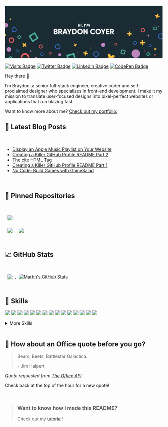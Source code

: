 [![Braydon's GitHub Banner](./assets/GitHubHeader.png)](https://braydoncoyer.dev)

[![Visits Badge](https://badges.pufler.dev/visits/braydoncoyer/braydoncoyer)](https:braydoncoyer.dev)
[![Twitter Badge](https://img.shields.io/badge/Twitter-Profile-informational?style=flat&logo=twitter&logoColor=white&color=1CA2F1)](https://twitter.com/BraydonCoyer)
[![LinkedIn Badge](https://img.shields.io/badge/LinkedIn-Profile-informational?style=flat&logo=linkedin&logoColor=white&color=0D76A8)](https://www.linkedin.com/in/braydon-coyer/)
[![CodePen Badge](https://img.shields.io/badge/CodePen-Profile-informational?style=flat&logo=codepen&logoColor=white&color=black)](https://codepen.io/braydoncoyer)

Hey there 👋

I’m Braydon, a senior full-stack engineer, creative coder and self-proclaimed designer who specializes in front-end development. I make it my mission to translate user-focused designs into pixel-perfect websites or applications that run blazing fast.

Want to know more about me? [Check out my portfolio.](https://braydoncoyer.dev/)

## 📝 Latest Blog Posts

<br>

<!-- BLOG-POST-LIST:START -->
- [Display an Apple Music Playlist on Your Website](https://blog.braydoncoyer.dev/display-an-apple-music-playlist-on-your-website)
- [Creating a Killer GitHub Profile README Part 2](https://blog.braydoncoyer.dev/creating-a-killer-github-profile-readme-part-2)
- [The cite HTML Tag](https://blog.braydoncoyer.dev/the-cite-html-tag)
- [Creating a Killer GitHub Profile README Part 1](https://blog.braydoncoyer.dev/creating-a-killer-github-profile-readme-part-1)
- [No Code: Build Games with GameSalad](https://blog.braydoncoyer.dev/no-code-build-games-with-gamesalad)
<!-- BLOG-POST-LIST:END -->

<br>

## 📌 Pinned Repositories

<br>

<a href="https://github.com/braydoncoyer/tailwindcss-v2-dark-mode-template">
  <img align="center" style="margin:1rem 0.5rem" src="https://github-readme-stats.vercel.app/api/pin/?username=braydoncoyer&repo=tailwindcss-v2-dark-mode-template&title_color=ffffff&text_color=c9cacc&icon_color=4AB197&bg_color=1A2B34" />
</a>

<br>

<a href="https://github.com/braydoncoyer/ng-limeade">
  <img align="center" style="margin:0.5rem" src="https://github-readme-stats.vercel.app/api/pin/?username=braydoncoyer&repo=ng-limeade&title_color=ffffff&text_color=c9cacc&icon_color=4AB197&bg_color=1A2B34" />
</a>

<a href="https://github.com/braydoncoyer/officeapi">
  <img align="center" style="margin:0.5rem" src="https://github-readme-stats.vercel.app/api/pin/?username=braydoncoyer&repo=officeapi&title_color=ffffff&text_color=c9cacc&icon_color=4AB197&bg_color=1A2B34" />
</a>

<br>
<br>

## &#x1f4c8; GitHub Stats

<br>

<a href="https://github.com/braydoncoyer">
  <img align="center" style="margin:0.5rem" src="https://github-readme-stats.vercel.app/api/top-langs/?username=braydoncoyer&hide=html,css&title_color=ffffff&text_color=c9cacc&icon_color=4AB197&bg_color=1A2B34" />
</a>

<a href="https://github.com/braydoncoyer">
  <img align="center" style="margin:0.5rem" src="https://github-readme-stats.vercel.app/api?username=braydoncoyer&show_icons=true&line_height=27&count_private=true&title_color=ffffff&text_color=c9cacc&icon_color=4AB097&bg_color=1A2B34" alt="Martin's GitHub Stats" />
</a>

<br>
<br>

## 💼 Skills

![](https://img.shields.io/badge/Code-Angular-informational?style=flat&logo=angular&logoColor=white&color=4AB197)
![](https://img.shields.io/badge/Code-Ionic-informational?style=flat&logo=ionic&logoColor=white&color=4AB197)
![](https://img.shields.io/badge/Code-React-informational?style=flat&logo=react&logoColor=white&color=4AB197)
![](https://img.shields.io/badge/Code-Redux-informational?style=flat&logo=Redux&logoColor=white&color=4AB197)
![](https://img.shields.io/badge/Code-Gatsby-informational?style=flat&logo=gatsby&logoColor=white&color=4AB197)
![](https://img.shields.io/badge/Code-JavaScript-informational?style=flat&logo=JavaScript&logoColor=white&color=4AB197)
![](https://img.shields.io/badge/Code-TypeScript-informational?style=flat&logo=TypeScript&logoColor=white&color=4AB197)
![](https://img.shields.io/badge/Code-GreenSock-informational?style=flat&logo=GreenSock&logoColor=white&color=4AB197)
![](https://img.shields.io/badge/Code-Java-informational?style=flat&logo=Java&logoColor=white&color=4AB197)
![](https://img.shields.io/badge/Code-SpringBoot-informational?style=flat&logo=Spring&logoColor=white&color=4AB197)
![](https://img.shields.io/badge/Code-CSharp-informational?style=flat&logo=c-sharp&logoColor=white&color=4AB197)
![](https://img.shields.io/badge/Code-.NET-informational?style=flat&logo=.net&logoColor=white&color=4AB197)
![](https://img.shields.io/badge/Code-SwiftUI-informational?style=flat&logo=swift&logoColor=white&color=4AB197)
![](https://img.shields.io/badge/Code-MongoDB-informational?style=flat&logo=MongoDB&logoColor=white&color=4AB197)
![](https://img.shields.io/badge/Code-MySQL-informational?style=flat&logo=MySQL&logoColor=white&color=4AB197)

<details>
<summary>More Skills</summary>
<br>

![](https://img.shields.io/badge/Style-CSS-informational?style=flat&logo=css3&logoColor=white&color=4AB197)
![](https://img.shields.io/badge/Style-Tailwind-informational?style=flat&logo=Tailwind-CSS&logoColor=white&color=4AB197)
![](https://img.shields.io/badge/Style-Sass-informational?style=flat&logo=Sass&logoColor=white&color=4AB197)
![](https://img.shields.io/badge/Style-Stylus-informational?style=flat&logo=Stylus&logoColor=white&color=4AB197)

<br>

![](https://img.shields.io/badge/Test-Jasmine-informational?style=flat&logo=Jasmine&logoColor=white&color=4AB197)
![](https://img.shields.io/badge/Test-Jest-informational?style=flat&logo=jest&logoColor=white&color=4AB197)
![](https://img.shields.io/badge/Test-Mocha-informational?style=flat&logo=Mocha&logoColor=white&color=4AB197)
![](https://img.shields.io/badge/Test-Cypress-informational?style=flat&logo=Cypress&logoColor=white&color=4AB197)
![](https://img.shields.io/badge/Test-Cypress-informational?style=flat&logo=Cypress&logoColor=white&color=4AB197)

<br>

![](https://img.shields.io/badge/Tools-Docker-informational?style=flat&logo=docker&logoColor=white&color=4AB197)
![](https://img.shields.io/badge/Tools-Pivotal-informational?style=flat&logo=Pivotal-Tracker&logoColor=white&color=4AB197)
![](https://img.shields.io/badge/Tools-NGINX-informational?style=flat&logo=nginx&logoColor=white&color=4AB197)
![](https://img.shields.io/badge/Tools-Netlify-informational?style=flat&logo=netlify&logoColor=white&color=4AB197)
![](https://img.shields.io/badge/Tools-Jenkins-informational?style=flat&logo=jenkins&logoColor=white&color=4AB197)
![](https://img.shields.io/badge/Tools-SonarQube-informational?style=flat&logo=SonarQube&logoColor=white&color=4AB197)
![](https://img.shields.io/badge/Tools-Actions-informational?style=flat&logo=github-actions&logoColor=white&color=4AB197)
![](https://img.shields.io/badge/Tools-NPM-informational?style=flat&logo=npm&logoColor=white&color=4AB197)
![](https://img.shields.io/badge/Tools-Postman-informational?style=flat&logo=Postman&logoColor=white&color=4AB197)
![](https://img.shields.io/badge/Tools-Photoshop-informational?style=flat&logo=Adobe-Photoshop&logoColor=white&color=4AB197)
![](https://img.shields.io/badge/Tools-Illustrator-informational?style=flat&logo=Adobe-Illustrator&logoColor=white&color=4AB197)
![](https://img.shields.io/badge/Tools-AdobeXD-informational?style=flat&logo=Adobe-XD&logoColor=white&color=4AB197)
![](https://img.shields.io/badge/Tools-GitHub-informational?style=flat&logo=GitHub&logoColor=white&color=4AB197)
![](https://img.shields.io/badge/Tools-GitLab-informational?style=flat&logo=GitLab&logoColor=white&color=4AB197)
![](https://img.shields.io/badge/Tools-Bitbucket-informational?style=flat&logo=Bitbucket&logoColor=white&color=4AB197)
![](https://img.shields.io/badge/Tools-Jira-informational?style=flat&logo=Jira-Software&logoColor=white&color=4AB197)
![](https://img.shields.io/badge/Tools-Clubhouse-informational?style=flat&logo=Clubhouse&logoColor=white&color=4AB197)

</details>

<br>

## 📣 How about an Office quote before you go?

> Bears, Beets, Battlestar Galactica.
>
> <p>- Jim Halpert</p>

_Quote requested from [The Office API](https://www.officeapi.dev/)_

Check back at the top of the hour for a new quote!

<br>

> ### Want to know how I made this README?
>
> Check out my [tutorial](https://blog.braydoncoyer.dev/creating-a-killer-github-profile-readme-part-1)!
